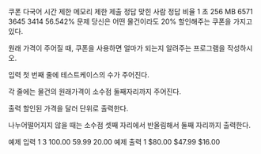 쿠폰 다국어
시간 제한	메모리 제한	제출	정답	맞힌 사람	정답 비율
1 초	256 MB	6571	3645	3414	56.542%
문제
당신은 어떤 물건이라도 20% 할인해주는 쿠폰을 가지고 있다.

원래 가격이 주어질 때, 쿠폰을 사용하면 얼마가 되는지 알려주는 프로그램을 작성하시오.

입력
첫 번째 줄에 테스트케이스의 수가 주어진다.

각 줄에는 물건의 원래가격이 소수점 둘째자리까지 주어진다.

출력
할인된 가격을 달러 단위로 출력한다.

나누어떨어지지 않을 때는 소수점 셋째 자리에서 반올림해서 둘째 자리까지 출력한다.

예제 입력 1 
3
100.00
59.99
20.00
예제 출력 1 
$80.00
$47.99
$16.00